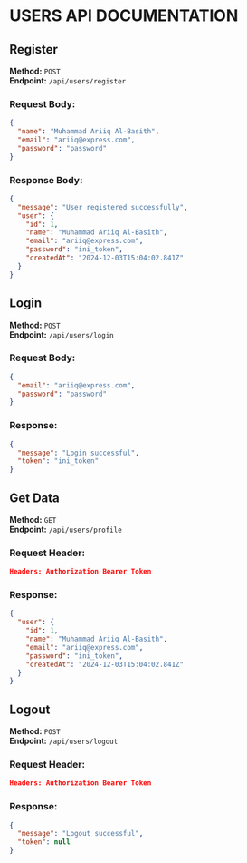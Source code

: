 # USERS API DOCUMENTATION

## Register

**Method:** `POST`  
**Endpoint:** `/api/users/register`

### Request Body:

```json
{
  "name": "Muhammad Ariiq Al-Basith",
  "email": "ariiq@express.com",
  "password": "password"
}
```

### Response Body:

```json
{
  "message": "User registered successfully",
  "user": {
    "id": 1,
    "name": "Muhammad Ariiq Al-Basith",
    "email": "ariiq@express.com",
    "password": "ini_token",
    "createdAt": "2024-12-03T15:04:02.841Z"
  }
}
```

## Login

**Method:** `POST`  
**Endpoint:** `/api/users/login`

### Request Body:

```json
{
  "email": "ariiq@express.com",
  "password": "password"
}
```

### Response:

```json
{
  "message": "Login successful",
  "token": "ini_token"
}
```

## Get Data

**Method:** `GET`  
**Endpoint:** `/api/users/profile`

### Request Header:

```json
Headers: Authorization Bearer Token
```

### Response:

```json
{
  "user": {
    "id": 1,
    "name": "Muhammad Ariiq Al-Basith",
    "email": "ariiq@express.com",
    "password": "ini_token",
    "createdAt": "2024-12-03T15:04:02.841Z"
  }
}
```

## Logout

**Method:** `POST`  
**Endpoint:** `/api/users/logout`

### Request Header:

```json
Headers: Authorization Bearer Token
```

### Response:

```json
{
  "message": "Logout successful",
  "token": null
}
```
